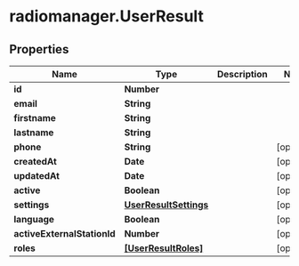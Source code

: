 # radiomanager.UserResult

## Properties
Name | Type | Description | Notes
------------ | ------------- | ------------- | -------------
**id** | **Number** |  | 
**email** | **String** |  | 
**firstname** | **String** |  | 
**lastname** | **String** |  | 
**phone** | **String** |  | [optional] 
**createdAt** | **Date** |  | [optional] 
**updatedAt** | **Date** |  | [optional] 
**active** | **Boolean** |  | [optional] 
**settings** | [**UserResultSettings**](UserResultSettings.md) |  | [optional] 
**language** | **Boolean** |  | [optional] 
**activeExternalStationId** | **Number** |  | [optional] 
**roles** | [**[UserResultRoles]**](UserResultRoles.md) |  | [optional] 



